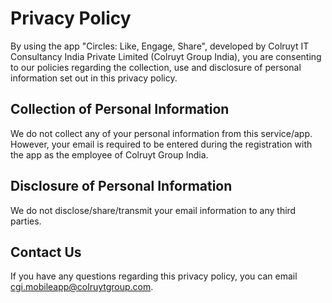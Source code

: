 # Privacy Policy

By using the app "Circles: Like, Engage, Share", developed by Colruyt IT Consultancy India Private Limited (Colruyt Group India), you are consenting to our policies regarding the collection, use and disclosure of personal information set out in this privacy policy.

## Collection of Personal Information

We do not collect any of your personal information from this service/app. However, your email is required to be entered during the registration with the app as the employee of Colruyt Group India.

## Disclosure of Personal Information

We do not disclose/share/transmit your email information to any third parties.

## Contact Us

If you have any questions regarding this privacy policy, you can email [cgi.mobileapp@colruytgroup.com](mailto:cgi.mobileapp@colruytgroup.com).
